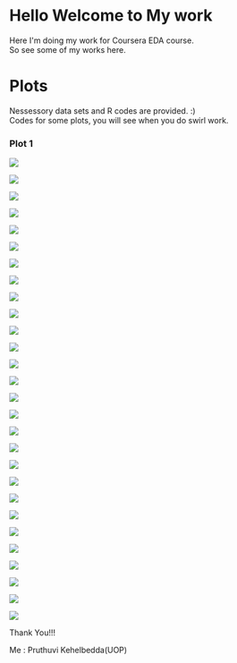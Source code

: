 # Hello Welcome to My work

Here I'm doing my work for Coursera EDA course.   
So see some of my works here.

# Plots
Nessessory data sets and R codes are provided. :)   
Codes for some plots, you will see when you do swirl work.

### Plot 1

![](Figures/LondonBikedays.png)     

![](Figures/col1.png)    

![](Figures/col2.png)    

![](Figures/col3.png)

![](Figures/lp1.png)  

![](Figures/lp2.png)    

![](Figures/lp3.png) 

![](Figures/ggp1.png)   

![](Figures/ggp2.png)   

![](Figures/ggp3.png)   

![](Figures/ggp4.png)    

![](Figures/ggp5.png)   

![](Figures/ggp6.png)   

![](Figures/ggp7.png)    

![](Figures/ggp8.png)    

![](Figures/ggp9.png)   

![](Figures/ggp10.png)   

![](Figures/ggp11.png)   

![](Figures/ggp12.png)    

![](Figures/ggp13.png)    

![](Figures/ggp14.png)   

![](Figures/qp1.png)   

![](Figures/qp2.png)    

![](Figures/qp3.png)    

![](Figures/qp4.png)    

![](Figures/qp5.png)    

![](Figures/qp6.png)   

![](Figures/qp7.png)



Thank You!!!  

Me : Pruthuvi Kehelbedda(UOP)